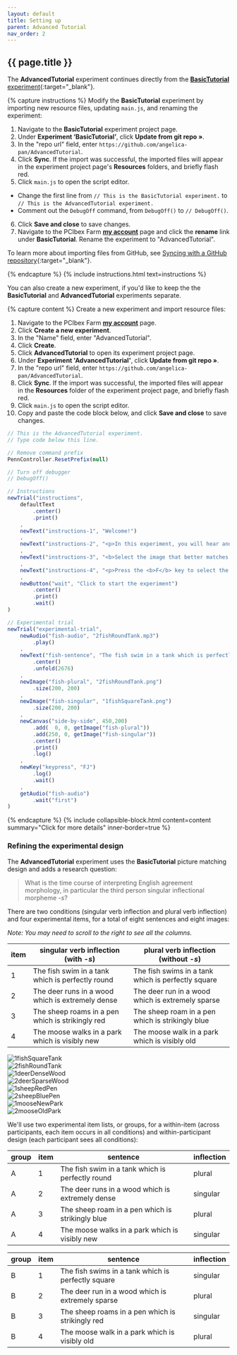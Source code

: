 ```yaml
---
layout: default
title: Setting up
parent: Advanced Tutorial
nav_order: 2
---
```


## {{ page.title }}

The **AdvancedTutorial** experiment continues directly from the [**BasicTutorial** experiment]({{site.baseurl}}/docs/basic-tutorial/#overview){:target="_blank"}. 

{% capture instructions %}
Modify the **BasicTutorial** experiment by importing new resource files, updating `main.js`, and renaming the experiment:

1. Navigate to the **BasicTutorial** experiment project page.
2. Under **Experiment ‘BasicTutorial’**, click **Update from git repo »**.
3. In the "repo url" field, enter `https://github.com/angelica-pan/AdvancedTutorial`.
4. Click **Sync**. If the import was successful, the imported files will appear in the experiment project page's **Resources** folders, and briefly flash red.
5. Click `main.js` to open the script editor. 
  + Change the first line from `// This is the BasicTutorial experiment.` to `// This is the AdvancedTutorial experiment.` 
  + Comment out the `DebugOff` command, from `DebugOff()` to `// DebugOff()`.
6. Click **Save and close** to save changes.
7. Navigate to the PCIbex Farm [**my account**](https://expt.pcibex.net/myaccount) page and click the **rename** link under **BasicTutorial**. Rename the experiment to "AdvancedTutorial". 

To learn more about importing files from GitHub, see [Syncing with a GitHub repository]({{site.baseurl}}/docs/how-to-guides/github/){:target="_blank"}.

{% endcapture %}
{% include instructions.html text=instructions %}

You can also create a new experiment, if you'd like to keep the the **BasicTutorial** and **AdvancedTutorial** experiments separate.

{% capture content %}
Create a new experiment and import resource files:

1. Navigate to the PCIbex Farm [**my account**](https://expt.pcibex.net/myaccount) page.
2. Click **Create a new experiment**.
3. In the "Name" field, enter "AdvancedTutorial".
4. Click **Create**.
5. Click **AdvancedTutorial** to open its experiment project page.
6. Under **Experiment 'AdvancedTutorial'**, click **Update from git repo »**.
7. In the "repo url" field, enter `https://github.com/angelica-pan/AdvancedTutorial`.
8. Click **Sync**. If the import was successful, the imported files will appear in the **Resources** folder of the experiment project page, and briefly flash red.
9. Click `main.js` to open the script editor.
10. Copy and paste the code block below, and click **Save and close** to save changes.

```javascript
// This is the AdvancedTutorial experiment.
// Type code below this line.

// Remove command prefix
PennController.ResetPrefix(null)

// Turn off debugger
// DebugOff()

// Instructions
newTrial("instructions",
    defaultText
        .center()
        .print()
    ,
    newText("instructions-1", "Welcome!")
    ,
    newText("instructions-2", "<p>In this experiment, you will hear and read a sentence, and see two images.</p>")
    ,
    newText("instructions-3", "<b>Select the image that better matches the sentence:</b>")
    ,
    newText("instructions-4", "<p>Press the <b>F</b> key to select the image on the left.<br>Press the <b>J</b> key to select the image on the right.</p>")
    ,
    newButton("wait", "Click to start the experiment")
        .center()
        .print()
        .wait()
)

// Experimental trial
newTrial("experimental-trial",
    newAudio("fish-audio", "2fishRoundTank.mp3")
        .play()
    ,
    newText("fish-sentence", "The fish swim in a tank which is perfectly round.")
        .center()
        .unfold(2676)
    ,
    newImage("fish-plural", "2fishRoundTank.png")
        .size(200, 200)
    ,
    newImage("fish-singular", "1fishSquareTank.png")
        .size(200, 200)
    ,
   	newCanvas("side-by-side", 450,200)
        .add(  0, 0, getImage("fish-plural"))
        .add(250, 0, getImage("fish-singular"))
        .center()
        .print()
        .log()
    ,
    newKey("keypress", "FJ")
        .log()
        .wait()
    ,
    getAudio("fish-audio")
        .wait("first")
)
```
{% endcapture %}
{% include collapsible-block.html content=content summary="Click for more details" inner-border=true %}

### Refining the experimental design

The **AdvancedTutorial** experiment uses the **BasicTutorial** picture matching design and adds a research question:

> What is the time course of interpreting English agreement morphology, in particular the third person singular inflectional morpheme *-s*?

There are two conditions (singular verb inflection and plural verb inflection) and four experimental items, for a total of eight sentences and eight images:

*Note: You may need to scroll to the right to see all the columns.*

| item | singular verb inflection (with *-s*)             | plural verb inflection (without *-s*)            |
|------|--------------------------------------------------|----------------------------------------------------|
| 1    | The fish swim in a tank which is perfectly round | The fish swims in a tank which is perfectly square |
| 2    | The deer runs in a wood which is extremely dense | The deer run in a wood which is extremely sparse       |
| 3    | The sheep roams in a pen which is strikingly red | The sheep roam in a pen which is strikingly blue        |
| 4    | The moose walks in a park which is visibly new   | The moose walk in a park which is visibly old      |

<div class="flex-row-wrap mb-4">
  <div class="centered-eighth"><img src="{{site.baseurl}}/assets/tutorials/1fishSquareTank.png" alt="1fishSquareTank"></div>
  <div class="centered-eighth"><img src="{{site.baseurl}}/assets/tutorials/2fishRoundTank.png" alt="2fishRoundTank"></div>
  <div class="centered-eighth"><img src="{{site.baseurl}}/assets/tutorials/1deerDenseWood.png" alt="1deerDenseWood"></div>
  <div class="centered-eighth"><img src="{{site.baseurl}}/assets/tutorials/2deerSparseWood.png" alt="2deerSparseWood"></div>
  <div class="centered-eighth"><img src="{{site.baseurl}}/assets/tutorials/1sheepRedPen.png" alt="1sheepRedPen"></div>
  <div class="centered-eighth"><img src="{{site.baseurl}}/assets/tutorials/2sheepBluePen.png" alt="2sheepBluePen"></div>
  <div class="centered-eighth"><img src="{{site.baseurl}}/assets/tutorials/1mooseNewPark.png" alt="1mooseNewPark"></div>
  <div class="centered-eighth"><img src="{{site.baseurl}}/assets/tutorials/2mooseOldPark.png" alt="2mooseOldPark"></div>
</div>

We'll use two experimental item lists, or groups, for a within-item (across participants, each item occurs in all conditions) and within-participant design (each participant sees all conditions):

| group | item | sentence                                         | inflection |
|-------|------|--------------------------------------------------|------------|
| A     | 1    | The fish swim in a tank which is perfectly round | plural     |
| A     | 2    | The deer runs in a wood which is extremely dense | singular   |
| A     | 3    | The sheep roam in a pen which is strikingly blue | plural     |
| A     | 4    | The moose walks in a park which is visibly new   | singular   |

| group | item | sentence                                           | inflection |
|-------|------|----------------------------------------------------|------------|
| B     | 1    | The fish swims in a tank which is perfectly square | singular   |
| B     | 2    | The deer run in a wood which is extremely sparse   | plural     |
| B     | 3    | The sheep roams in a pen which is strikingly red   | singular   |
| B     | 4    | The moose walk in a park which is visibly old      | plural     |
